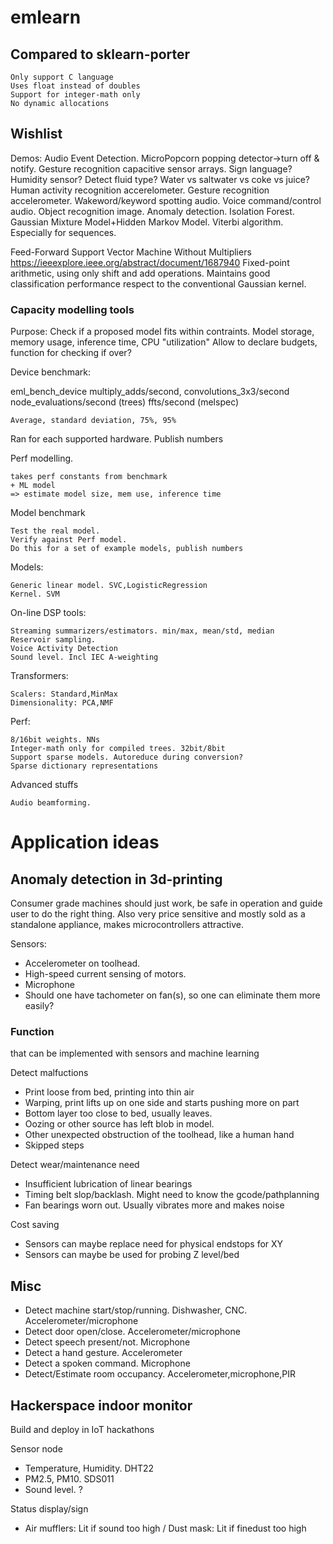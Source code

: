 
# emlearn
    
## Compared to sklearn-porter

    Only support C language
    Uses float instead of doubles
    Support for integer-math only
    No dynamic allocations


## Wishlist
Demos:
    Audio Event Detection. MicroPopcorn popping detector->turn off & notify.
    Gesture recognition capacitive sensor arrays. Sign language? Humidity sensor? Detect fluid type? Water vs saltwater vs coke vs juice?
    Human activity recognition accerelometer.
    Gesture recognition accelerometer.
    Wakeword/keyword spotting audio.
    Voice command/control audio.
    Object recognition image.
    Anomaly detection. Isolation Forest.
    Gaussian Mixture Model+Hidden Markov Model. Viterbi algorithm. Especially for sequences.

Feed-Forward Support Vector Machine Without Multipliers
https://ieeexplore.ieee.org/abstract/document/1687940
Fixed-point arithmetic, using only shift and add operations.
Maintains good classification performance respect to the conventional Gaussian kernel.

### Capacity modelling tools

Purpose: Check if a proposed model fits within contraints.
Model storage, memory usage, inference time, CPU "utilization"
Allow to declare budgets, function for checking if over?

Device benchmark:

eml_bench_device
    multiply_adds/second,
    convolutions_3x3/second
    node_evaluations/second (trees)
    ffts/second (melspec)

    Average, standard deviation, 75%, 95%

Ran for each supported hardware. Publish numbers

Perf modelling.
 
    takes perf constants from benchmark
    + ML model 
    => estimate model size, mem use, inference time 

Model benchmark

    Test the real model.
    Verify against Perf model.
    Do this for a set of example models, publish numbers


Models:

    Generic linear model. SVC,LogisticRegression
    Kernel. SVM

On-line DSP tools:

    Streaming summarizers/estimators. min/max, mean/std, median
    Reservoir sampling.
    Voice Activity Detection
    Sound level. Incl IEC A-weighting

Transformers:

    Scalers: Standard,MinMax
    Dimensionality: PCA,NMF

Perf:

    8/16bit weights. NNs
    Integer-math only for compiled trees. 32bit/8bit
    Support sparse models. Autoreduce during conversion?
    Sparse dictionary representations

Advanced stuffs

    Audio beamforming.


# Application ideas

## Anomaly detection in 3d-printing

Consumer grade machines should just work, be safe in operation and guide user to do the right thing.
Also very price sensitive and mostly sold as a standalone appliance, makes microcontrollers attractive.

Sensors:

* Accelerometer on toolhead.
* High-speed current sensing of motors.
* Microphone
* Should one have tachometer on fan(s), so one can eliminate them more easily?

### Function

that can be implemented with sensors and machine learning

Detect malfuctions

* Print loose from bed, printing into thin air
* Warping, print lifts up on one side and starts pushing more on part
* Bottom layer too close to bed, usually leaves.
* Oozing or other source has left blob in model.
* Other unexpected obstruction of the toolhead, like a human hand
* Skipped steps

Detect wear/maintenance need

* Insufficient lubrication of linear bearings
* Timing belt slop/backlash. Might need to know the gcode/pathplanning
* Fan bearings worn out. Usually vibrates more and makes noise

Cost saving

* Sensors can maybe replace need for physical endstops for XY
* Sensors can maybe be used for probing Z level/bed

## Misc

* Detect machine start/stop/running. Dishwasher, CNC. Accelerometer/microphone
* Detect door open/close. Accelerometer/microphone
* Detect speech present/not. Microphone
* Detect a hand gesture. Accelerometer
* Detect a spoken command. Microphone
* Detect/Estimate room occupancy. Accelerometer,microphone,PIR

## Hackerspace indoor monitor
Build and deploy in IoT hackathons

Sensor node

* Temperature, Humidity. DHT22
* PM2.5, PM10. SDS011
* Sound level. ?

Status display/sign

* Air mufflers: Lit if sound too high
/ Dust mask: Lit if finedust too high 
